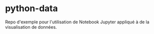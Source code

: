 # python-data

Repo d'exemple pour l'utilisation de Notebook Jupyter appliqué à de la visualisation de données.
